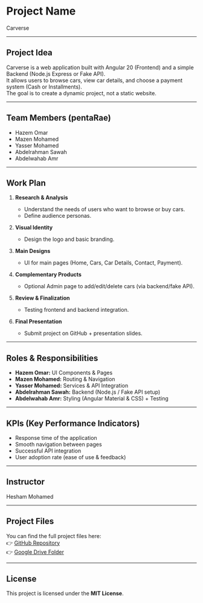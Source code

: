 # Project Name
Carverse

________________________________________

## Project Idea
Carverse is a web application built with Angular 20 (Frontend) and a simple Backend (Node.js Express or Fake API).  
It allows users to browse cars, view car details, and choose a payment system (Cash or Installments).  
The goal is to create a dynamic project, not a static website.  

________________________________________

## Team Members (pentaRae)
- Hazem Omar  
- Mazen Mohamed  
- Yasser Mohamed  
- Abdelrahman Sawah  
- Abdelwahab Amr  

________________________________________

## Work Plan
1. **Research & Analysis**  
   - Understand the needs of users who want to browse or buy cars.  
   - Define audience personas.  

2. **Visual Identity**  
   - Design the logo and basic branding.  

3. **Main Designs**  
   - UI for main pages (Home, Cars, Car Details, Contact, Payment).  

4. **Complementary Products**  
   - Optional Admin page to add/edit/delete cars (via backend/fake API).  

5. **Review & Finalization**  
   - Testing frontend and backend integration.  

6. **Final Presentation**  
   - Submit project on GitHub + presentation slides.  

________________________________________

## Roles & Responsibilities
- **Hazem Omar:** UI Components & Pages  
- **Mazen Mohamed:** Routing & Navigation  
- **Yasser Mohamed:** Services & API Integration  
- **Abdelrahman Sawah:** Backend (Node.js / Fake API setup)  
- **Abdelwahab Amr:** Styling (Angular Material & CSS) + Testing  

________________________________________

## KPIs (Key Performance Indicators)
- Response time of the application  
- Smooth navigation between pages  
- Successful API integration  
- User adoption rate (ease of use & feedback)  

________________________________________

## Instructor
Hesham Mohamed

________________________________________

## Project Files
You can find the full project files here:  
👉 [GitHub Repository](https://github.com/hazem-omar/Carverse)  
👉 [Google Drive Folder](https://drive.google.com/drive/folders/1lww8x7wl_3XGIL1CmheZ8Nvo0iv8t2hy?usp=drive_link)  

________________________________________

## License
This project is licensed under the **MIT License**.  

